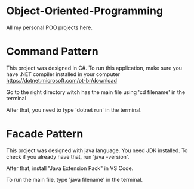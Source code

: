 # Object-Oriented-Programming

All my personal POO projects here.

# Command Pattern
This project was designed in C#. To run this application, make sure you have .NET compiler installed in your computer https://dotnet.microsoft.com/pt-br/download

Go to the right directory witch has the main file using 'cd filename' in the terminal

After that, you need to type 'dotnet run' in the terminal.


# Facade Pattern
This project was designed with java language. You need JDK installed. To check if you already have that, run 'java -version'.

After that, install "Java Extension Pack" in VS Code.

To run the main file, type 'java filename' in the terminal.



